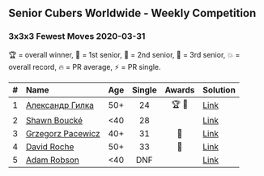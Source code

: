 ## Senior Cubers Worldwide - Weekly Competition
### 3x3x3 Fewest Moves 2020-03-31

🏆 = overall winner, 🥇 = 1st senior, 🥈 = 2nd senior, 🥉 = 3rd senior, 💥 = overall record, 🔥 = PR average, ⚡ = PR single.

| # | Name | Age | Single | Awards | Solution |
| :--: | :-- | :--: | :--: | :--: | :-- |
| 1 | [<span style="white-space: nowrap">Александр Гилка</span>](../../persons/александр_гилка/333fm.md) | 50+ | 24 | 🏆 🥇 | [Link](https://www.facebook.com/events/511598773063510/permalink/512404262982961/) |
| 2 | [<span style="white-space: nowrap">Shawn Boucké</span>](../../persons/shawn_boucke/333fm.md) | <40 | 28 |  | [Link](https://www.facebook.com/events/511598773063510/permalink/512363329653721/) |
| 3 | [<span style="white-space: nowrap">Grzegorz Pacewicz</span>](../../persons/grzegorz_pacewicz/333fm.md) | 40+ | 31 | 🥈 | [Link](https://www.facebook.com/events/511598773063510/permalink/514549682768419/) |
| 4 | [<span style="white-space: nowrap">David Roche</span>](../../persons/david_roche/333fm.md) | 50+ | 33 | 🥉 | [Link](https://www.facebook.com/events/511598773063510/permalink/514712556085465/) |
| 5 | [<span style="white-space: nowrap">Adam Robson</span>](../../persons/adam_robson/333fm.md) | <40 | DNF |  | [Link](https://www.facebook.com/events/500266387310754/permalink/501846950486031/) |

<!-- Global site tag (gtag.js) - Google Analytics -->
<script async src="https://www.googletagmanager.com/gtag/js?id=UA-86348435-3"></script>
<script>window.dataLayer = window.dataLayer || []; function gtag() {dataLayer.push(arguments);} gtag('js', new Date()); gtag('config', 'UA-86348435-3');</script>
